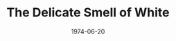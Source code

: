 ---
title: The Delicate Smell of White
date: 1974-06-20
closing_date: 1974-06-29
layout: productions
playbill:
Theatre: Theatre Jacksonville
Venue: Little Theatre
cast:
- Laurie: Loy Domingos
- Kitty: Nancy Woods
- Marty: Douglas Davidson
- Beejay: Patricia Sharp
- Mary: Cindi Knight
- Lt. Reiker: Ernest Goldsmith
- Officer Murphy: Lawrence Weiler
crew:
- Director: Hal Henderson
- Stage Manager: Sheila Hughes
- Lighting Technician: Dwight Stillson
- Sound Technician: David Stillson
- Stage Crew:
  - Brian Cooke
  - Larry Usoff
- Set Construction:
  - Brian Cooke
  - Dwight Stillson
  - David Stillson
  - Larry Ustoff
  - Eric Winters
  - Mary Ellen Wofford
- Properties:
  - Mary Ellen Wofford
  - LeNore Hart
  - Allison Herbert
  - Caroline Herbert
  - Mardi Kelly
- Costumes: Gert Berman
- Publicity: Diane Somerville
- Box Office:
  - Gert Berman
  - Ann Dubow
  - Pat Somers
external_links:
---